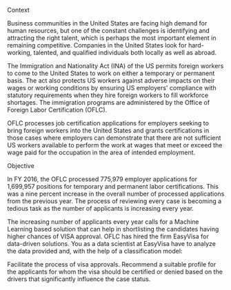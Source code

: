 Context


Business communities in the United States are facing high demand for human resources, but one of the constant challenges is identifying and attracting the right talent, which is perhaps the most important element in remaining competitive. Companies in the United States look for hard-working, talented, and qualified individuals both locally as well as abroad.

The Immigration and Nationality Act (INA) of the US permits foreign workers to come to the United States to work on either a temporary or permanent basis. The act also protects US workers against adverse impacts on their wages or working conditions by ensuring US employers' compliance with statutory requirements when they hire foreign workers to fill workforce shortages. The immigration programs are administered by the Office of Foreign Labor Certification (OFLC).

OFLC processes job certification applications for employers seeking to bring foreign workers into the United States and grants certifications in those cases where employers can demonstrate that there are not sufficient US workers available to perform the work at wages that meet or exceed the wage paid for the occupation in the area of intended employment.

Objective


In FY 2016, the OFLC processed 775,979 employer applications for 1,699,957 positions for temporary and permanent labor certifications. This was a nine percent increase in the overall number of processed applications from the previous year. The process of reviewing every case is becoming a tedious task as the number of applicants is increasing every year.

The increasing number of applicants every year calls for a Machine Learning based solution that can help in shortlisting the candidates having higher chances of VISA approval. OFLC has hired the firm EasyVisa for data-driven solutions. You as a data scientist at EasyVisa have to analyze the data provided and, with the help of a classification model:

Facilitate the process of visa approvals.
Recommend a suitable profile for the applicants for whom the visa should be certified or denied based on the drivers that significantly influence the case status.
